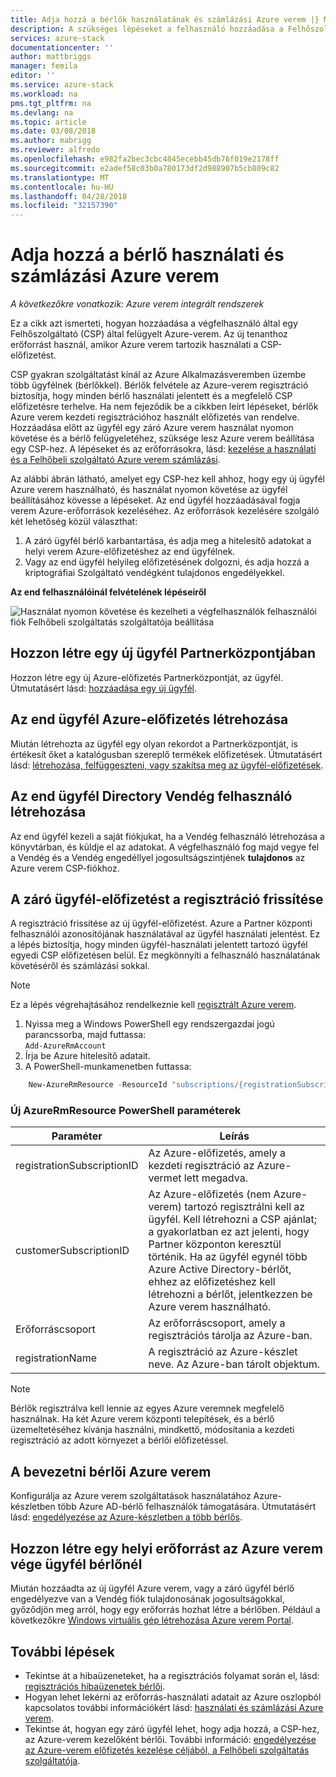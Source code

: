 ```yaml
---
title: Adja hozzá a bérlők használatának és számlázási Azure verem |} Microsoft Docs
description: A szükséges lépéseket a felhasználó hozzáadása a Felhőszolgáltató által felügyelt Azure-verem.
services: azure-stack
documentationcenter: ''
author: mattbriggs
manager: femila
editor: ''
ms.service: azure-stack
ms.workload: na
pms.tgt_pltfrm: na
ms.devlang: na
ms.topic: article
ms.date: 03/08/2018
ms.author: mabrigg
ms.reviewer: alfredo
ms.openlocfilehash: e982fa2bec3cbc4845ecebb45db76f019e2178ff
ms.sourcegitcommit: e2adef58c03b0a780173df2d988907b5cb809c82
ms.translationtype: MT
ms.contentlocale: hu-HU
ms.lasthandoff: 04/28/2018
ms.locfileid: "32157390"
---
```

# <a name="add-tenant-for-usage-and-billing-to-azure-stack"></a>Adja hozzá a bérlő használati és számlázási Azure verem

*A következőkre vonatkozik: Azure verem integrált rendszerek*

Ez a cikk azt ismerteti, hogyan hozzáadása a végfelhasználó által egy Felhőszolgáltató (CSP) által felügyelt Azure-verem. Az új tenanthoz erőforrást használ, amikor Azure verem tartozik használati a CSP-előfizetést.

CSP gyakran szolgáltatást kínál az Azure Alkalmazásveremben üzembe több ügyfélnek (bérlőkkel). Bérlők felvétele az Azure-verem regisztráció biztosítja, hogy minden bérlő használati jelentett és a megfelelő CSP előfizetésre terhelve. Ha nem fejeződik be a cikkben leírt lépéseket, bérlők Azure verem kezdeti regisztrációhoz használt előfizetés van rendelve. Hozzáadása előtt az ügyfél egy záró Azure verem használat nyomon követése és a bérlő felügyeletéhez, szüksége lesz Azure verem beállítása egy CSP-hez. A lépéseket és az erőforrásokra, lásd: [kezelése a használati és a Felhőbeli szolgáltató Azure verem számlázási](azure-stack-add-manage-billing-as-a-csp.md).

Az alábbi ábrán látható, amelyet egy CSP-hez kell ahhoz, hogy egy új ügyfél Azure verem használható, és használat nyomon követése az ügyfél beállításához kövesse a lépéseket. Az end ügyfél hozzáadásával fogja verem Azure-erőforrások kezeléséhez. Az erőforrások kezelésére szolgáló két lehetőség közül választhat:

1. A záró ügyfél bérlő karbantartása, és adja meg a hitelesítő adatokat a helyi verem Azure-előfizetéshez az end ügyfélnek.  
2. Vagy az end ügyfél helyileg előfizetésének dolgozni, és adja hozzá a kriptográfiai Szolgáltató vendégként tulajdonos engedélyekkel.  

**Az end felhasználóinál felvételének lépéseiről**

![Használat nyomon követése és kezelheti a végfelhasználók felhasználói fiók Felhőbeli szolgáltatás szolgáltatója beállítása](media\azure-stack-csp-enable-billing-usage-tracking\process-csp-enable-billing.png)

## <a name="create-a-new-customer-in-partner-center"></a>Hozzon létre egy új ügyfél Partnerközpontjában

Hozzon létre egy új Azure-előfizetés Partnerközpontját, az ügyfél. Útmutatásért lásd: [hozzáadása egy új ügyfél](https://msdn.microsoft.com/partner-center/add-a-new-customer).


##  <a name="create-an-azure-subscription-for-the-end-customer"></a>Az end ügyfél Azure-előfizetés létrehozása

Miután létrehozta az ügyfél egy olyan rekordot a Partnerközpontját, is értékesít őket a katalógusban szereplő termékek előfizetések. Útmutatásért lásd: [létrehozása, felfüggeszteni, vagy szakítsa meg az ügyfél-előfizetések](https://msdn.microsoft.com/partner-center/create-a-new-subscription).

## <a name="create-a-guest-user-in-the-end-customer-directory"></a>Az end ügyfél Directory Vendég felhasználó létrehozása

Az end ügyfél kezeli a saját fiókjukat, ha a Vendég felhasználó létrehozása a könyvtárban, és küldje el az adatokat. A végfelhasználó fog majd vegye fel a Vendég és a Vendég engedéllyel jogosultságszintjének **tulajdonos** az Azure verem CSP-fiókhoz.
 
## <a name="update-the-registration-with-the-end-customer-subscription"></a>A záró ügyfél-előfizetést a regisztráció frissítése

A regisztráció frissítése az új ügyfél-előfizetést. Azure a Partner központi felhasználói azonosítójának használatával az ügyfél használati jelentést. Ez a lépés biztosítja, hogy minden ügyfél-használati jelentett tartozó ügyfél egyedi CSP előfizetésen belül. Ez megkönnyíti a felhasználó használatának követéséről és számlázási sokkal.

> [!Note]  
> Ez a lépés végrehajtásához rendelkeznie kell [regisztrált Azure verem](azure-stack-register.md).

1. Nyissa meg a Windows PowerShell egy rendszergazdai jogú parancssorba, majd futtassa:  
    `Add-AzureRmAccount`
2. Írja be Azure hitelesítő adatait.
3. A PowerShell-munkamenetben futtassa:

```powershell
    New-AzureRmResource -ResourceId "subscriptions/{registrationSubscriptionId}/resourceGroups/{resourceGroup}/providers/Microsoft.AzureStack/registrations/{registrationName}/customerSubscriptions/{customerSubscriptionId}" -ApiVersion 2017-06-01 -Properties
```
### <a name="new-azurermresource-powershell-parameters"></a>Új AzureRmResource PowerShell paraméterek
| Paraméter | Leírás |
| --- | --- | 
|registrationSubscriptionID | Az Azure-előfizetés, amely a kezdeti regisztráció az Azure-vermet lett megadva. |
| customerSubscriptionID | Az Azure-előfizetés (nem Azure-verem) tartozó regisztrálni kell az ügyfél. Kell létrehozni a CSP ajánlat; a gyakorlatban ez azt jelenti, hogy Partner központon keresztül történik. Ha az ügyfél egynél több Azure Active Directory-bérlőt, ehhez az előfizetéshez kell létrehozni a bérlőt, jelentkezzen be Azure verem használható.
| Erőforráscsoport | Az erőforráscsoport, amely a regisztrációs tárolja az Azure-ban. 
| registrationName | A regisztráció az Azure-készlet neve. Az Azure-ban tárolt objektum. | 


> [!Note]  
> Bérlők regisztrálva kell lennie az egyes Azure veremnek megfelelő használnak. Ha két Azure verem központi telepítések, és a bérlő üzemeltetéséhez kívánja használni, mindkettő, módosítania a kezdeti regisztráció az adott környezet a bérlői előfizetéssel.

## <a name="onboard-tenant-to-azure-stack"></a>A bevezetni bérlői Azure verem

Konfigurálja az Azure verem szolgáltatások használatához Azure-készletben több Azure AD-bérlő felhasználók támogatására. Útmutatásért lásd: [engedélyezése az Azure-készletben a több bérlős](azure-stack-enable-multitenancy.md).


## <a name="create-a-local-resource-in-the-end-customer-tenant-in-azure-stack"></a>Hozzon létre egy helyi erőforrást az Azure verem vége ügyfél bérlőnél

Miután hozzáadta az új ügyfél Azure verem, vagy a záró ügyfél bérlő engedélyezve van a Vendég fiók tulajdonosának jogosultságokkal, győződjön meg arról, hogy egy erőforrás hozhat létre a bérlőben. Például a következőkre [Windows virtuális gép létrehozása Azure verem Portal](user\azure-stack-quick-windows-portal.md).

## <a name="next-steps"></a>További lépések

 - Tekintse át a hibaüzeneteket, ha a regisztrációs folyamat során el, lásd: [regisztrációs hibaüzenetek bérlői](azure-stack-csp-ref-infrastructure.md#usage-and-billing-error-codes).
 - Hogyan lehet lekérni az erőforrás-használati adatait az Azure oszlopból kapcsolatos további információkért lásd: [használati és számlázási Azure verem](/azure-stack-billing-and-chargeback.md).
 - Tekintse át, hogyan egy záró ügyfél lehet, hogy adja hozzá, a CSP-hez, az Azure-verem kezelőként bérlői. További információ: [engedélyezése az Azure-verem előfizetés kezelése céljából, a Felhőbeli szolgáltatás szolgáltatója](user\azure-stack-csp-enable-billing-usage-tracking.md).
